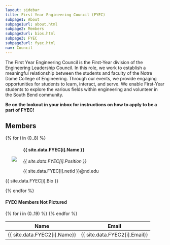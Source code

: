 ```yaml
---
layout: sidebar
title: First Year Engineering Council (FYEC)
subpage1: About
subpage1url: about.html
subpage2: Members
subpage2url: bios.html
subpage3: FYEC
subpage3url: fyec.html
nav: Council
---
```

<p class="lede">The First Year Engineering Council is the
  First-Year division of the Engineering Leadership Council. In this role, we work
  to establish a meaningful relationship between the students and faculty of the
  Notre Dame College of Engineering. Through our events, we provide engaging opportunities
  for students to learn, interact, and serve. We enable First-Year students to explore
   the various fields within engineering and volunteer in the South Bend community. </p>
<p><strong> Be on the lookout in your inbox for instructions on how to apply to be a part of FYEC!</strong></p>

<h2>Members</h2>
<div class="grid grid-md-2">
  {% for i in (0..8) %}
    <div><img src="img/{{ site.data.FYEC[i].netid }}.jpg" align="left" hspace="20" vspace="30" id="myImage" loading="lazy">
      <h4> {{ site.data.FYEC[i].Name }} </h4>
      <i> {{ site.data.FYEC[i].Position }} </i>
      <p>{{ site.data.FYEC[i].netid }}@nd.edu</p>
      <div><p>{{ site.data.FYEC[i].Bio }}</p></div>
    </div>
   {% endfor %}
</div>
<h4>FYEC Members Not Pictured</h4>
<table>
  <thead>
    <tr>
      <th>Name</th>
      <th>Email</th>
    </tr>
  </thead>
  <tbody>
    {% for i in (0..19) %}
      <tr>
        <td>{{ site.data.FYEC2[i].Name}}</td>
        <td>{{ site.data.FYEC2[i].Email}}</td>
      </tr>
    {% endfor %}
  </tbody>
</table>
